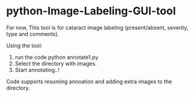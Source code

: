# python-Image-Labeling-GUI-tool

For now, This tool is for cataract image labeling (present/absent, severity, type and comments).

Using the tool:

1. run the code python annotate1.py
2. Select the directory with images.
3. Start annotating..!

Code supports resuming annoation and adding extra images to the directory.

